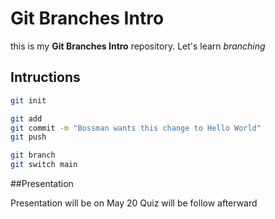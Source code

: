 # Git  Branches Intro

this is my **Git Branches Intro** repository. Let's learn *branching*

## Intructions


```bash
git init
```

```bash
git add
git commit -m "Bossman wants this change to Hello World"
git push
```

```bash
git branch
git switch main
```

##Presentation 

Presentation will be on May 20 Quiz will be follow afterward